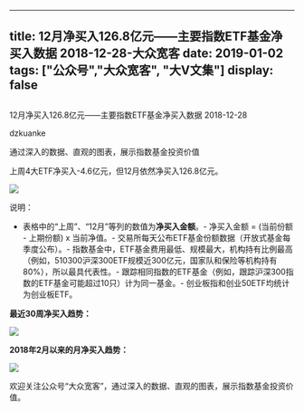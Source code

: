 
---
title:   12月净买入126.8亿元——主要指数ETF基金净买入数据 2018-12-28-大众宽客
date: 2019-01-02
tags: ["公众号","大众宽客", "大V文集"]
display: false
---


## 



12月净买入126.8亿元——主要指数ETF基金净买入数据 2018-12-28




dzkuanke




通过深入的数据、直观的图表，展示指数基金投资价值


上周4大ETF净买入-4.6亿元，但12月依然净买入126.8亿元。

<img class="" data-copyright="0" data-ratio="1.3026706231454006" data-s="300,640" src="https://mmbiz.qpic.cn/mmbiz_png/PKw3FQPmhIho5GS2iaO5BngxWUeMvOedlfXibGEjvU7JjEl4NYtNibPfnCHoQ0lSYmEUibB82w3b0nmeEyoov1ibGYw/640?wx_fmt=png" data-type="png" data-w="674" style=""/>

说明：
- 表格中的“上周”、“12月”等列的数值为**净买入金额**。- 净买入金额 = (当前份额 - 上期份额) x 当前净值。- 交易所每天公布ETF基金份额数据（开放式基金每季度公布）。- 指数基金中，ETF基金费用最低、规模最大，机构持有比例最高（例如，510300沪深300ETF规模近300亿元，国家队和保险等机构持有80%），所以最具代表性。- 跟踪相同指数的ETF基金（例如，跟踪沪深300指数的ETF基金可能超过10只）计为同一基金。- 创业板指和创业50ETF均统计为创业板ETF。


**最近30周净买入趋势：**

<img class="" data-copyright="0" data-ratio="0.6" data-s="300,640" src="https://mmbiz.qpic.cn/mmbiz_png/PKw3FQPmhIho5GS2iaO5BngxWUeMvOedlg8UGiby3gfeYdGIEXN2btTyBkkwv8JVibJRnbYPxDVSw20gMibLhBwpcQ/640?wx_fmt=png" data-type="png" data-w="2000" style=""/>



**2018年2月以来的月净买入趋势：**

<img class="" data-copyright="0" data-ratio="0.6" data-s="300,640" src="https://mmbiz.qpic.cn/mmbiz_png/PKw3FQPmhIho5GS2iaO5BngxWUeMvOedl2lEQvvrlXicaFTkugh9iaIFTJrvkEuHWZv60sRwPafnMaVen1ialTHA7Q/640?wx_fmt=png" data-type="png" data-w="2000" style="white-space: normal;"/>





欢迎关注公众号“大众宽客”，通过深入的数据、直观的图表，展示指数基金投资价值。












